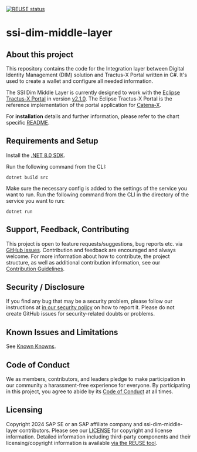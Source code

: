 [![REUSE status](https://api.reuse.software/badge/github.com/SAP/ssi-dim-middle-layer)](https://api.reuse.software/info/github.com/SAP/ssi-dim-middle-layer)

# ssi-dim-middle-layer

## About this project

This repository contains the code for the Integration layer between Digital Identity Management (DIM) solution and Tractus-X Portal written in C#. It's used to create a wallet and configure all needed information.

The SSI Dim Middle Layer is currently designed to work with the [Eclipse Tractus-X Portal](https://github.com/eclipse-tractusx/portal) in version [v2.1.0](https://github.com/eclipse-tractusx/portal/tree/portal-2.1.0). The Eclipse Tractus-X Portal is the reference implementation of the portal application for [Catena-X](https://catena-x.net).

For **installation** details and further information, please refer to the chart specific [README](./charts/dim/README.md).

## Requirements and Setup

Install the [.NET 8.0 SDK](https://www.microsoft.com/net/download).

Run the following command from the CLI:

```console
dotnet build src
```

Make sure the necessary config is added to the settings of the service you want to run.
Run the following command from the CLI in the directory of the service you want to run:

```console
dotnet run
```

## Support, Feedback, Contributing

This project is open to feature requests/suggestions, bug reports etc. via [GitHub issues](https://github.com/SAP/ssi-dim-middle-layer/issues). Contribution and feedback are encouraged and always welcome. For more information about how to contribute, the project structure, as well as additional contribution information, see our [Contribution Guidelines](CONTRIBUTING.md).

## Security / Disclosure
If you find any bug that may be a security problem, please follow our instructions at [in our security policy](https://github.com/SAP/ssi-dim-middle-layer/security/policy) on how to report it. Please do not create GitHub issues for security-related doubts or problems.

## Known Issues and Limitations

See [Known Knowns](/docs/admin/known-knowns/known-issues-and-limitations.md).

## Code of Conduct

We as members, contributors, and leaders pledge to make participation in our community a harassment-free experience for everyone. By participating in this project, you agree to abide by its [Code of Conduct](https://github.com/SAP/.github/blob/main/CODE_OF_CONDUCT.md) at all times.

## Licensing

Copyright 2024 SAP SE or an SAP affiliate company and ssi-dim-middle-layer contributors. Please see our [LICENSE](LICENSE) for copyright and license information. Detailed information including third-party components and their licensing/copyright information is available [via the REUSE tool](https://api.reuse.software/info/github.com/SAP/ssi-dim-middle-layer).
